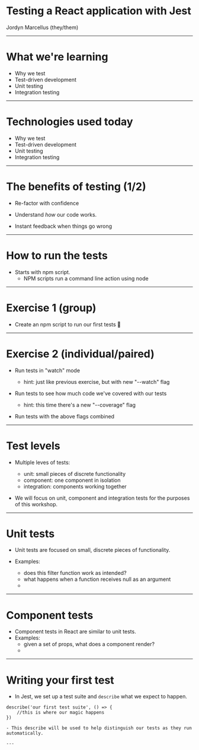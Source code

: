 # Testing a React application with Jest

Jordyn Marcellus (they/them)

---

# What we're learning

- Why we test
- Test-driven development
- Unit testing 
- Integration testing

---

# Technologies used today

- Why we test
- Test-driven development
- Unit testing 
- Integration testing

---

# The benefits of testing (1/2)

- Re-factor with confidence

- Understand _how_ our code works. 

- Instant feedback when things go wrong

---

# How to run the tests 

- Starts with npm script.
    - NPM scripts run a command line action using node

---

# Exercise 1 (group)

- Create an npm script to run our first tests 🎊

---

# Exercise 2 (individual/paired)

- Run tests in "watch" mode
    - hint: just like previous exercise, but with new "--watch" flag

- Run tests to see how much code we've covered with our tests
    - hint: this time there's a new "--coverage" flag

- Run tests with the above flags combined

---

# Test levels

- Multiple leves of tests:
    - unit: small pieces of discrete functionality
    - component: one component in isolation
    - integration: components working together

- We will focus on unit, component and integration tests for the purposes of this workshop.

---

# Unit tests

- Unit tests are focused on small, discrete pieces of functionality.

- Examples:
    - does this filter function work as intended?
    - what happens when a function receives null as an argument
    - 

---

# Component tests

- Component tests in React are similar to unit tests.
- Examples:
    - given a set of props, what does a component render?
    - 

---

# Writing your first test

- In Jest, we set up a test suite and `describe` what we expect to happen. 

```
describe('our first test suite', () => {
    //this is where our magic happens
})

- This describe will be used to help distinguish our tests as they run automatically.

---

